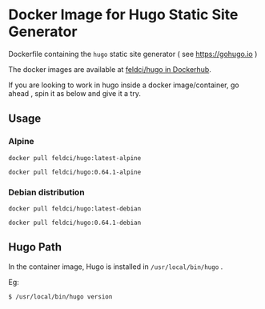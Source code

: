 # Docker Image for Hugo Static Site Generator

Dockerfile containing the `hugo` static site generator ( see https://gohugo.io )

The docker images are available at [feldci/hugo in Dockerhub](https://hub.docker.com/r/feldci/hugo).

If you are looking to work in hugo inside a docker image/container, go ahead , spin it as below and give it a try.


## Usage

### Alpine

```
docker pull feldci/hugo:latest-alpine
```

```
docker pull feldci/hugo:0.64.1-alpine
```

### Debian distribution

```
docker pull feldci/hugo:latest-debian
```

```
docker pull feldci/hugo:0.64.1-debian
```

## Hugo Path

In the container image, Hugo is installed in `/usr/local/bin/hugo` .

Eg:

```
$ /usr/local/bin/hugo version
```
